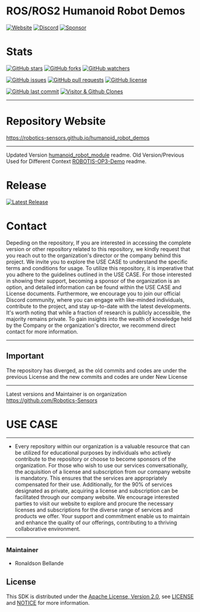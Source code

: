 # ROS/ROS2 Humanoid Robot Demos

[![Website](https://img.shields.io/badge/Visit%20our-Website-0099cc?style=for-the-badge)](https://robotics-sensors.github.io)
[![Discord](https://img.shields.io/badge/Join%20our-Discord-7289DA?logo=discord&style=for-the-badge)](https://discord.gg/Yc72nd4w)
[![Sponsor](https://img.shields.io/badge/Sponsor-Robotics%20Sensors%20Research-red?style=for-the-badge&logo=github)](https://github.com/sponsors/Robotics-Sensors)

# Stats
[![GitHub stars](https://img.shields.io/github/stars/Robotics-Sensors/humanoid_robot_demos.svg?style=social)](https://github.com/Robotics-Sensors/humanoid_robot_demos/stargazers)
[![GitHub forks](https://img.shields.io/github/forks/Robotics-Sensors/humanoid_robot_demos.svg?style=social)](https://github.com/Robotics-Sensors/humanoid_robot_demos/network)
[![GitHub watchers](https://img.shields.io/github/watchers/Robotics-Sensors/humanoid_robot_demos.svg?style=social)](https://github.com/Robotics-Sensors/humanoid_robot_demos/watchers)

[![GitHub issues](https://img.shields.io/github/issues/Robotics-Sensors/humanoid_robot_demos.svg)](https://github.com/Robotics-Sensors/humanoid_robot_demos/issues)
[![GitHub pull requests](https://img.shields.io/github/issues-pr/Robotics-Sensors/humanoid_robot_demos.svg)](https://github.com/Robotics-Sensors/humanoid_robot_demos/pulls)
[![GitHub license](https://img.shields.io/github/license/Robotics-Sensors/humanoid_robot_demos.svg)](https://github.com/Robotics-Sensors/humanoid_robot_demos/blob/main/LICENSE)

[![GitHub last commit](https://img.shields.io/github/last-commit/Robotics-Sensors/humanoid_robot_demos.svg)](https://github.com/Robotics-Sensors/humanoid_robot_demos/commits)
[![Visitor & Github Clones](https://img.shields.io/badge/dynamic/json?color=2e8b57&label=Visitor%20%26%20GitHub%20Clones&query=$.count&url=https://api.github.com/repos/Robotics-Sensors/humanoid_robot_demos/traffic)](https://github.com/Robotics-Sensors/humanoid_robot_demos)


--------------------------------------------------------------------------------------------------------
# Repository Website
https://robotics-sensors.github.io/humanoid_robot_demos

--------------------------------------------------------------------------------------------------------
Updated Version [humanoid_robot_module](https://github.com/Robotics-Sensors/humanoid_robot_demos) readme.
Old Version/Previous Used for Different Context [ROBOTIS-OP3-Demo](https://github.com/ROBOTIS-GIT/ROBOTIS-OP3-Demo) readme.

# Release
[![Latest Release](https://img.shields.io/github/v/release/Robotics-Sensors/humanoid_robot_tools?style=for-the-badge&color=yellow)](https://github.com/Robotics-Sensors/humanoid_robot_demos/releases/)

# Contact
Depeding on the repository, If you are interested in accessing the complete version or other repository related to this repository, we kindly request that you reach out to the organization's director or the company behind this project. We invite you to explore the USE CASE to understand the specific terms and conditions for usage. To utilize this repository, it is imperative that you adhere to the guidelines outlined in the USE CASE. For those interested in showing their support, becoming a sponsor of the organization is an option, and detailed information can be found within the USE CASE and License documents. Furthermore, we encourage you to join our official Discord community, where you can engage with like-minded individuals, contribute to the project, and stay up-to-date with the latest developments. It's worth noting that while a fraction of research is publicly accessible, the majority remains private. To gain insights into the wealth of knowledge held by the Company or the organization's director, we recommend direct contact for more information.

--------------------------------------------------------------------------------------------------------
## Important
The repository has diverged, as the old commits and codes are under the previous License and
the new commits and codes are under New License

--------------------------------------------------------------------------------------------------------
Latest versions and Maintainer is on organization https://github.com/Robotics-Sensors


# USE CASE
--------------------------------------------------------------------------------------------------------
* Every repository within our organization is a valuable resource that can be utilized for educational purposes by individuals who actively contribute to the repository or choose to become sponsors of the organization. For those who wish to use our services conversationally, the acquisition of a license and subscription from our company website is mandatory. This ensures that the services are appropriately compensated for their use. Additionally, for the 90% of services designated as private, acquiring a license and subscription can be facilitated through our company website. We encourage interested parties to visit our website to explore and procure the necessary licenses and subscriptions for the diverse range of services and products we offer. Your support and commitment enable us to maintain and enhance the quality of our offerings, contributing to a thriving collaborative environment.
--------------------------------------------------------------------------------------------------------

### Maintainer
* Ronaldson Bellande

## License
This SDK is distributed under the [Apache License, Version 2.0](https://www.apache.org/licenses/LICENSE-2.0), see [LICENSE](https://github.com/Robotics-Sensors/humanoid_robot_demos/blob/main/LICENSE) and [NOTICE](https://github.com/Robotics-Sensors/humanoid_robot_demos/blob/main/LICENSE) for more information.
